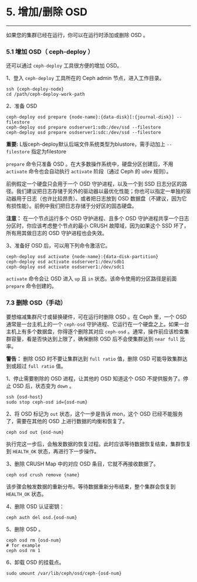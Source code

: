 # 5. 增加/删除 OSD

----------

如果您的集群已经在运行，你可以在运行时添加或删除 OSD 。

### 5.1 增加 OSD（ ceph-deploy ）

还可以通过 `ceph-deploy` 工具很方便的增加 OSD。

1、登入 `ceph-deploy` 工具所在的 Ceph admin 节点，进入工作目录。

	ssh {ceph-deploy-node}
	cd /path/ceph-deploy-work-path

2、准备 OSD

    ceph-deploy osd prepare {node-name}:{data-disk}[:{journal-disk}] --filestore
    ceph-deploy osd prepare osdserver1:sdb:/dev/ssd --filestore
	ceph-deploy osd prepare osdserver1:sdc:/dev/ssd --filestore

**重要:** L版ceph-deploy默认后端文件系统类型为blustore，需手动加上 `--filestore` 指定为filestore

`prepare` 命令只准备 OSD 。在大多数操作系统中，硬盘分区创建后，不用 `activate` 命令也会自动执行 `activate` 阶段（通过 Ceph 的 `udev` 规则）。

前例假定一个硬盘只会用于一个 OSD 守护进程，以及一个到 SSD 日志分区的路径。我们建议把日志存储于另外的驱动器以最优化性能；你也可以指定一单独的驱动器用于日志（也许比较昂贵）、或者把日志放到 OSD 数据盘（不建议，因为它有损性能）。前例中我们把日志存储于分好区的固态硬盘。

**注意：** 在一个节点运行多个 OSD 守护进程、且多个 OSD 守护进程共享一个日志分区时，你应该考虑整个节点的最小 CRUSH 故障域，因为如果这个 SSD 坏了，所有用其做日志的 OSD 守护进程也会失效。

3、准备好 OSD 后，可以用下列命令激活它。

	ceph-deploy osd activate {node-name}:{data-disk-partition}
	ceph-deploy osd activate osdserver1:/dev/sdb1
	ceph-deploy osd activate osdserver1:/dev/sdc1

`activate` 命令会让 OSD 进入 `up` 且 `in` 状态。该命令使用的分区路径是前面 `prepare` 命令创建的。

### 7.3 删除 OSD（手动）

要想缩减集群尺寸或替换硬件，可在运行时删除 OSD 。在 Ceph 里，一个 OSD 通常是一台主机上的一个 `ceph-osd` 守护进程、它运行在一个硬盘之上。如果一台主机上有多个数据盘，你得逐个删除其对应 `ceph-osd` 。通常，操作前应该检查集群容量，看是否快达到上限了，确保删除 OSD 后不会使集群达到 `near full` 比率。

**警告：** 删除 OSD 时不要让集群达到 `full ratio` 值，删除 OSD 可能导致集群达到或超过 `full ratio` 值。

1、停止需要剔除的 OSD 进程，让其他的 OSD 知道这个 OSD 不提供服务了。停止 OSD 后，状态变为 `down` 。

	ssh {osd-host}
    sudo stop ceph-osd id={osd-num}

2、将 OSD 标记为 `out` 状态，这个一步是告诉 mon，这个 OSD 已经不能服务了，需要在其他的 OSD 上进行数据的均衡和恢复了。

	ceph osd out {osd-num}

执行完这一步后，会触发数据的恢复过程。此时应该等待数据恢复结束，集群恢复到 `HEALTH_OK` 状态，再进行下一步操作。

3、删除 CRUSH Map 中的对应 OSD 条目，它就不再接收数据了。

	ceph osd crush remove {name}

该步骤会触发数据的重新分布。等待数据重新分布结束，整个集群会恢复到 `HEALTH_OK` 状态。

4、删除 OSD 认证密钥：

	ceph auth del osd.{osd-num}

5、删除 OSD 。

	ceph osd rm {osd-num}
	# for example
	ceph osd rm 1

6、卸载 OSD 的挂载点。
	
	sudo umount /var/lib/ceph/osd/ceph-{osd-num}